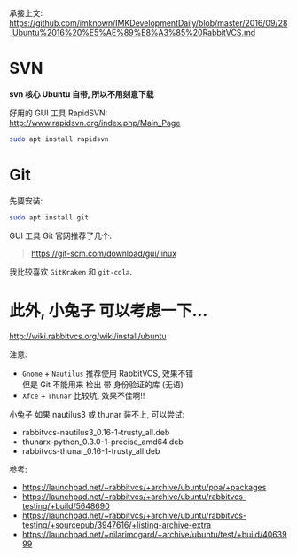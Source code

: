 承接上文:  
https://github.com/imknown/IMKDevelopmentDaily/blob/master/2016/09/28_Ubuntu%2016%20%E5%AE%89%E8%A3%85%20RabbitVCS.md

# SVN
**svn 核心 Ubuntu 自带, 所以不用刻意下载**  

好用的 GUI 工具 RapidSVN:  
http://www.rapidsvn.org/index.php/Main_Page  
``` bash
sudo apt install rapidsvn
``` 

# Git
先要安装:
``` bash
sudo apt install git
```

GUI 工具 Git 官网推荐了几个:  
> https://git-scm.com/download/gui/linux

我比较喜欢 `GitKraken` 和 `git-cola`.

# 此外, 小兔子 可以考虑一下...
http://wiki.rabbitvcs.org/wiki/install/ubuntu  

注意:  
- `Gnome` + `Nautilus` 推荐使用 RabbitVCS, 效果不错  
  但是 Git 不能用来 检出 带 身份验证的库 (无语)
- `Xfce` + `Thunar` 比较坑, 效果不佳啊!!

小兔子 如果 nautilus3 或 thunar 装不上, 可以尝试:  
- rabbitvcs-nautilus3_0.16-1-trusty_all.deb  
- thunarx-python_0.3.0-1-precise_amd64.deb  
- rabbitvcs-thunar_0.16-1-trusty_all.deb  

参考: 
- https://launchpad.net/~rabbitvcs/+archive/ubuntu/ppa/+packages
- https://launchpad.net/~rabbitvcs/+archive/ubuntu/rabbitvcs-testing/+build/5648690
- https://launchpad.net/~rabbitvcs/+archive/ubuntu/rabbitvcs-testing/+sourcepub/3947616/+listing-archive-extra
- https://launchpad.net/~nilarimogard/+archive/ubuntu/test/+build/4063999
